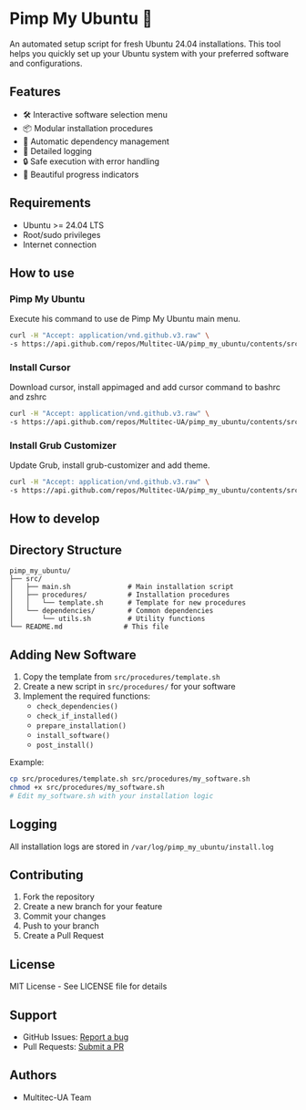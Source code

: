 # Pimp My Ubuntu 🚀

An automated setup script for fresh Ubuntu 24.04 installations. This tool helps you quickly set up your Ubuntu system with your preferred software and configurations.

## Features

- 🛠️ Interactive software selection menu
- 📦 Modular installation procedures
- 🔄 Automatic dependency management
- 📝 Detailed logging
- 🔒 Safe execution with error handling
- 🎨 Beautiful progress indicators

## Requirements

- Ubuntu >= 24.04 LTS
- Root/sudo privileges
- Internet connection

## How to use

### Pimp My Ubuntu
Execute his command to use de Pimp My Ubuntu main menu.

```bash
curl -H "Accept: application/vnd.github.v3.raw" \
-s https://api.github.com/repos/Multitec-UA/pimp_my_ubuntu/contents/src/main.sh | bash
```

### Install Cursor
Download cursor, install appimaged and add cursor command to bashrc and zshrc

```bash
curl -H "Accept: application/vnd.github.v3.raw" \
-s https://api.github.com/repos/Multitec-UA/pimp_my_ubuntu/contents/src/procedures/cursor/install_cursor.sh | sudo bash
```

### Install Grub Customizer
Update Grub, install grub-customizer and add theme.

```bash
curl -H "Accept: application/vnd.github.v3.raw" \
-s https://api.github.com/repos/Multitec-UA/pimp_my_ubuntu/contents/src/procedures/grub_customizer/install_grub_customizer.sh | sudo bash
```


## How to develop

## Directory Structure

```
pimp_my_ubuntu/
├── src/
│   ├── main.sh              # Main installation script
│   ├── procedures/          # Installation procedures
│   │   └── template.sh      # Template for new procedures
│   └── dependencies/        # Common dependencies
│       └── utils.sh         # Utility functions
└── README.md               # This file
```

## Adding New Software

1. Copy the template from `src/procedures/template.sh`
2. Create a new script in `src/procedures/` for your software
3. Implement the required functions:
   - `check_dependencies()`
   - `check_if_installed()`
   - `prepare_installation()`
   - `install_software()`
   - `post_install()`

Example:
```bash
cp src/procedures/template.sh src/procedures/my_software.sh
chmod +x src/procedures/my_software.sh
# Edit my_software.sh with your installation logic
```

## Logging

All installation logs are stored in `/var/log/pimp_my_ubuntu/install.log`

## Contributing

1. Fork the repository
2. Create a new branch for your feature
3. Commit your changes
4. Push to your branch
5. Create a Pull Request

## License

MIT License - See LICENSE file for details

## Support

- GitHub Issues: [Report a bug](https://github.com/Multitec-UA/pimp_my_ubuntu/issues)
- Pull Requests: [Submit a PR](https://github.com/Multitec-UA/pimp_my_ubuntu/pulls)

## Authors

- Multitec-UA Team
